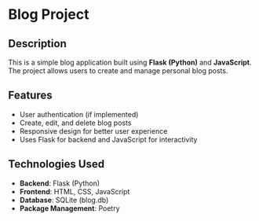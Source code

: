 # Blog Project  

## Description  
This is a simple blog application built using **Flask (Python)** and **JavaScript**. The project allows users to create and manage personal blog posts.  

## Features  
- User authentication (if implemented)  
- Create, edit, and delete blog posts  
- Responsive design for better user experience  
- Uses Flask for backend and JavaScript for interactivity  

## Technologies Used  
- **Backend**: Flask (Python)  
- **Frontend**: HTML, CSS, JavaScript  
- **Database**: SQLite (blog.db)  
- **Package Management**: Poetry  

